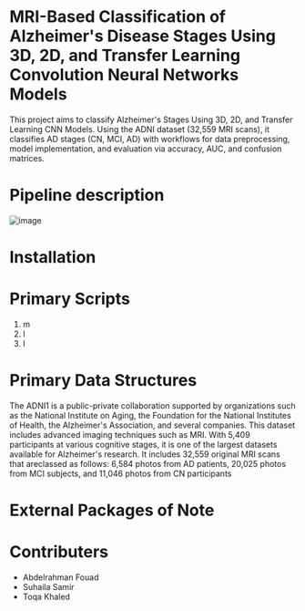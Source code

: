# MRI-Based Classification of Alzheimer's Disease Stages Using 3D, 2D, and Transfer Learning Convolution Neural Networks Models
This project aims to classify Alzheimer's Stages Using 3D, 2D, and Transfer Learning CNN Models. Using the ADNI dataset (32,559 MRI scans), it classifies AD stages (CN, MCI, AD) with workflows for data preprocessing, model implementation, and evaluation via accuracy, AUC, and confusion matrices.
# Pipeline description
![image](https://github.com/user-attachments/assets/8823e44a-cc73-4f9c-b085-e4941752b85e)

# Installation
# Primary Scripts
1. m
2. l
3. l
# Primary Data Structures
The ADNI1 is a public-private collaboration supported by organizations such as the National Institute on Aging, the Foundation for the National Institutes of Health, the
 Alzheimer's Association, and several companies. This dataset includes advanced imaging techniques such as MRI. With 5,409 participants at various cognitive stages,
 it is one of the largest datasets available for Alzheimer's research. It includes 32,559 original MRI scans that areclassed as follows: 6,584 photos from AD patients,
 20,025 photos from MCI subjects, and 11,046 photos from CN participants
# External Packages of Note
# Contributers
* Abdelrahman Fouad
* Suhaila Samir
* Toqa Khaled
